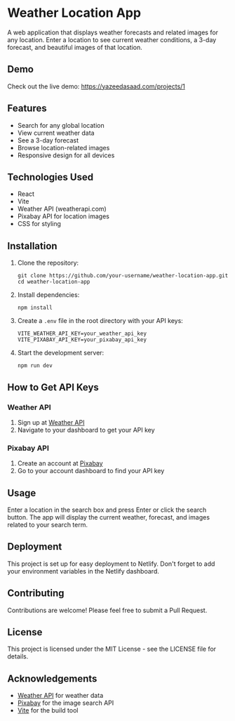 # Weather Location App

A web application that displays weather forecasts and related images for any location. Enter a location to see current weather conditions, a 3-day forecast, and beautiful images of that location.

## Demo

Check out the live demo: https://yazeedasaad.com/projects/1

## Features

- Search for any global location
- View current weather data
- See a 3-day forecast
- Browse location-related images
- Responsive design for all devices

## Technologies Used

- React
- Vite
- Weather API (weatherapi.com)
- Pixabay API for location images
- CSS for styling

## Installation

1. Clone the repository:
   ```
   git clone https://github.com/your-username/weather-location-app.git
   cd weather-location-app
   ```

2. Install dependencies:
   ```
   npm install
   ```

3. Create a `.env` file in the root directory with your API keys:
   ```
   VITE_WEATHER_API_KEY=your_weather_api_key
   VITE_PIXABAY_API_KEY=your_pixabay_api_key
   ```

4. Start the development server:
   ```
   npm run dev
   ```

## How to Get API Keys

### Weather API
1. Sign up at [Weather API](https://www.weatherapi.com/)
2. Navigate to your dashboard to get your API key

### Pixabay API
1. Create an account at [Pixabay](https://pixabay.com/)
2. Go to your account dashboard to find your API key

## Usage

Enter a location in the search box and press Enter or click the search button. The app will display the current weather, forecast, and images related to your search term.

## Deployment

This project is set up for easy deployment to Netlify. Don't forget to add your environment variables in the Netlify dashboard.

## Contributing

Contributions are welcome! Please feel free to submit a Pull Request.

## License

This project is licensed under the MIT License - see the LICENSE file for details.

## Acknowledgements

- [Weather API](https://www.weatherapi.com/) for weather data
- [Pixabay](https://pixabay.com/) for the image search API
- [Vite](https://vitejs.dev/) for the build tool
